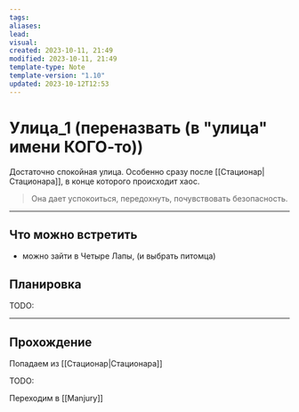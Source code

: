 ```yaml
---
tags: 
aliases: 
lead: 
visual: 
created: 2023-10-11, 21:49
modified: 2023-10-11, 21:49
template-type: Note
template-version: "1.10"
updated: 2023-10-12T12:53
---
```

# Улица_1  (переназвать (в "улица" имени КОГО-то))

Достаточно спокойная улица.
Особенно сразу после [[Стационар|Стационара]], в конце которого происходит хаос.

>Она дает успокоиться, передохнуть, почувствовать безопасность.

--- 
## Что можно встретить
- можно зайти в Четыре Лапы, (и выбрать питомца)
## Планировка
TODO:

---
## Прохождение
Попадаем из [[Стационар|Стационара]]

TODO:

Переходим в [[Manjury]]